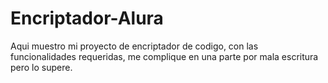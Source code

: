 # Encriptador-Alura
Aqui muestro mi proyecto de encriptador de codigo, con las funcionalidades requeridas, me complique en una parte por mala escritura pero lo supere.
